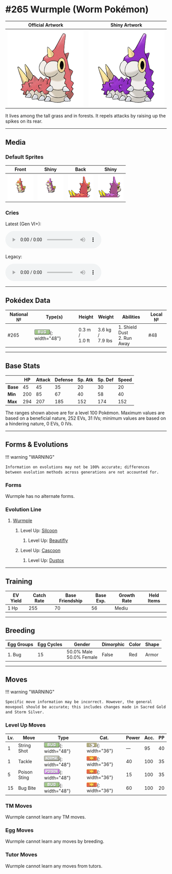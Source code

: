 # #265 Wurmple (Worm Pokémon)

| Official Artwork | Shiny Artwork |
|------------------|---------------|
| ![Official Artwork](../assets/sprites/wurmple/official.png "Wurmple") | ![Shiny Artwork](../assets/sprites/wurmple/official_shiny.png "Wurmple") |

It lives among the tall grass and in forests. It repels attacks by  raising up the spikes on its rear.

---

## Media

### Default Sprites

| Front | Shiny | Back | Shiny |
|-------|-------|------|-------|
| ![Wurmple](../assets/sprites/wurmple/front.gif "Wurmple: It lives among the tall grass and in forests. It repels attacks by  raising up the spikes on its rear.") | ![Wurmple](../assets/sprites/wurmple/front_shiny.png "Wurmple: It lives among the tall grass and in forests. It repels attacks by  raising up the spikes on its rear.") | ![Wurmple](../assets/sprites/wurmple/back.png "Wurmple: It lives among the tall grass and in forests. It repels attacks by  raising up the spikes on its rear.") | ![Wurmple](../assets/sprites/wurmple/back_shiny.png "Wurmple: It lives among the tall grass and in forests. It repels attacks by  raising up the spikes on its rear.") |

### Cries

Latest (Gen VI+):

<audio controls>
<source src='../../assets/cries/wurmple/latest.ogg' type='audio/ogg'>
  Your browser does not support the audio element.
</audio>

Legacy:

<audio controls>
<source src='../../assets/cries/wurmple/legacy.ogg' type='audio/ogg'>
  Your browser does not support the audio element.
</audio>

---

## Pokédex Data

| National № | Type(s) | Height | Weight | Abilities | Local № |
|------------|---------|--------|--------|-----------|---------|
| #265 | ![bug](../assets/types/bug.png "Bug"){: width="48"} | 0.3 m /<br>1.0 ft | 3.6 kg /<br>7.9 lbs | 1. <span class="tooltip" title="Blocks the added effects of attacks taken.">Shield Dust</span><br>2. <span class="tooltip" title="Enables sure getaway from wild Pokémon.">Run Away</span> | #48 |

---

## Base Stats
|   | HP | Attack | Defense | Sp. Atk | Sp. Def | Speed |
|---|----|--------|---------|---------|---------|-------|
| **Base** | 45 | 45 | 35 | 20 | 30 | 20 |
| **Min** | 200 | 85 | 67 | 40 | 58 | 40 |
| **Max** | 294 | 207 | 185 | 152 | 174 | 152 |

The ranges shown above are for a level 100 Pokémon. Maximum values are based on a beneficial nature, 252 EVs, 31 IVs; minimum values are based on a hindering nature, 0 EVs, 0 IVs.

---

## Forms & Evolutions

!!! warning "WARNING"

    Information on evolutions may not be 100% accurate; differences between evolution methods across generations are not accounted for.

### Forms

Wurmple has no alternate forms.

### Evolution Line

1. [Wurmple](wurmple.md/)
    1. Level Up: [Silcoon](silcoon.md/)
        1. Level Up: [Beautifly](beautifly.md/)


    2. Level Up: [Cascoon](cascoon.md/)
        1. Level Up: [Dustox](dustox.md/)





---

## Training

| EV Yield | Catch Rate | Base Friendship | Base Exp. | Growth Rate | Held Items |
|----------|------------|-----------------|-----------|-------------|------------|
| 1 Hp | 255 | 70 | 56 | Mediu |

---

## Breeding

| Egg Groups | Egg Cycles | Gender | Dimorphic | Color | Shape |
|------------|------------|--------|-----------|-------|-------|
| 1. Bug | 15 | 50.0% Male<br>50.0% Female | False | Red | Armor |

---

## Moves

!!! warning "WARNING"

    Specific move information may be incorrect. However, the general movepool should be accurate; this includes changes made in Sacred Gold and Storm Silver.

### Level Up Moves

| Lv. | Move | Type | Cat. | Power | Acc. | PP |
| --- | --- | --- | --- | --- | --- | --- |
| 1 | <span class="tooltip" title="The foe is bound with silk blown from the user’s mouth. It reduces the target’s Speed stat.">String Shot</span> | ![bug](../assets/types/bug.png "Bug"){: width="48"} | ![status](../assets/move_category/status.png "Status"){: width="36"} | — | 95 | 40 |
| 1 | <span class="tooltip" title="A physical attack in which the user charges and slams into the foe with its whole body.">Tackle</span> | ![normal](../assets/types/normal.png "Normal"){: width="48"} | ![physical](../assets/move_category/physical.png "Physical"){: width="36"} | 40 | 100 | 35 |
| 5 | <span class="tooltip" title="The foe is stabbed with a poisonous barb of some sort. It may also poison the target.">Poison Sting</span> | ![poison](../assets/types/poison.png "Poison"){: width="48"} | ![physical](../assets/move_category/physical.png "Physical"){: width="36"} | 15 | 100 | 35 |
| 15 | <span class="tooltip" title="The user bites the foe. If the foe is holding a Berry, the user eats it and gains its effect.">Bug Bite</span> | ![bug](../assets/types/bug.png "Bug"){: width="48"} | ![physical](../assets/move_category/physical.png "Physical"){: width="36"} | 60 | 100 | 20 |

### TM Moves

Wurmple cannot learn any TM moves.
### Egg Moves

Wurmple cannot learn any moves by breeding.
### Tutor Moves

Wurmple cannot learn any moves from tutors.
